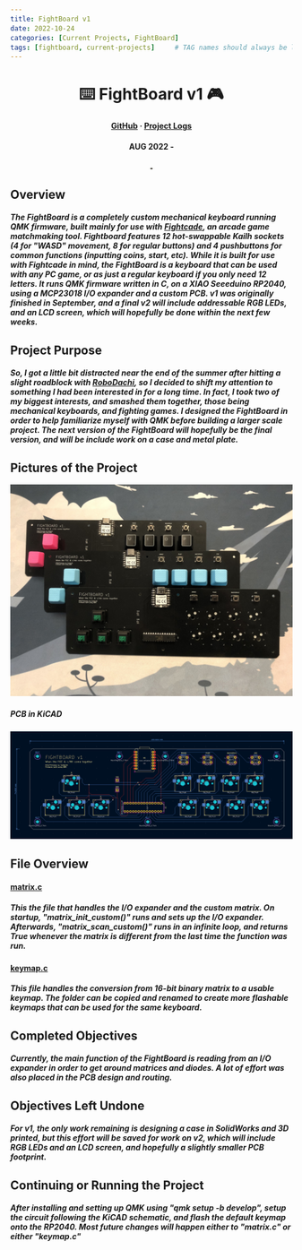 ```yaml
---
title: FightBoard v1
date: 2022-10-24
categories: [Current Projects, FightBoard]
tags: [fightboard, current-projects]     # TAG names should always be lowercase
---
```

<div align=center>
<h1> ⌨️ FightBoard v1 🎮 </h1>
<h4>
  <a href="https://github.com/cartex10/fightboard">GitHub</a>
  <span> · </span>
  <a href="/categories/fightboard">Project Logs</a>
</h4>
<h4> AUG 2022 - </h4>
<img src="/assets/fightboard/v1_silkscreen.jpg" height="2">
</div>

## Overview
<h5> The FightBoard is a completely custom mechanical keyboard running QMK firmware, built mainly for use with <a href="https://www.fightcade.com/">Fightcade</a>, an arcade game matchmaking tool. Fightboard features 12 hot-swappable Kailh sockets (4 for "WASD" movement, 8 for regular buttons) and 4 pushbuttons for common functions (inputting coins, start, etc). While it is built for use with Fightcade in mind, the FightBoard is a keyboard that can be used with any PC game, or as just a regular keyboard if you only need 12 letters. It runs QMK firmware written in C, on a XIAO Seeeduino RP2040, using a MCP23018 I/O expander and a custom PCB. v1 was originally finished in September, and a final v2 will include addressable RGB LEDs, and an LCD screen, which will hopefully be done within the next few weeks. </h5> 

## Project Purpose
<h5> So, I got a little bit distracted near the end of the summer after hitting a slight roadblock with <a href="/posts/robodachi">RoboDachi</a>, so I decided to shift my attention to something I had been interested in for a long time. In fact, I took two of my biggest interests, and smashed them together, those being mechanical keyboards, and fighting games. I designed the FightBoard in order to help familiarize myself with QMK before building a larger scale project. The next version of the FightBoard will hopefully be the final version, and will be include work on a case and metal plate. </h5>

## Pictures of the Project
<img src="/assets/fightboard/v1.jpg">

<h5> PCB in KiCAD </h5>
<img src="/assets/fightboard/v1_pcb.png">

## File Overview
<h4> <a href="https://github.com/cartex10/fightboard/blob/main/qmk_firmware/keyboards/fightboard/matrix.c">matrix.c</a> </h4>
<h5> This the file that handles the I/O expander and the custom matrix. On startup, "matrix_init_custom()" runs and sets up the I/O expander. Afterwards, "matrix_scan_custom()" runs in an infinite loop, and returns True whenever the matrix is different from the last time the function was run. </h5>

<h4> <a href="https://github.com/cartex10/fightboard/blob/main/qmk_firmware/keyboards/fightboard/keymaps/default/keymap.c">keymap.c</a> </h4>
<h5> This file handles the conversion from 16-bit binary matrix to a usable keymap. The folder can be copied and renamed to create more flashable keymaps that can be used for the same keyboard. </h5>
  
## Completed Objectives
<h5> Currently, the main function of the FightBoard is reading from an I/O expander in order to get around matrices and diodes. A lot of effort was also placed in the PCB design and routing. </h5>

## Objectives Left Undone
<h5> For v1, the only work remaining is designing a case in SolidWorks and 3D printed, but this effort will be saved for work on v2, which will include RGB LEDs and an LCD screen, and hopefully a slightly smaller PCB footprint. </h5>

## Continuing or Running the Project
<h5> After installing and setting up QMK using "qmk setup -b develop", setup the circuit following the KiCAD schematic, and flash the default keymap onto the RP2040. Most future changes will happen either to "matrix.c" or either "keymap.c"</h5>